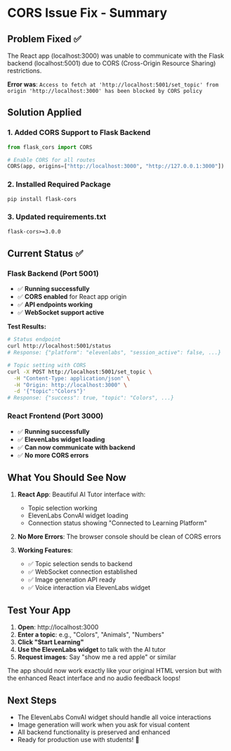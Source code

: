 # CORS Issue Fix - Summary

## Problem Fixed ✅
The React app (localhost:3000) was unable to communicate with the Flask backend (localhost:5001) due to CORS (Cross-Origin Resource Sharing) restrictions.

**Error was**: `Access to fetch at 'http://localhost:5001/set_topic' from origin 'http://localhost:3000' has been blocked by CORS policy`

## Solution Applied

### 1. Added CORS Support to Flask Backend
```python
from flask_cors import CORS

# Enable CORS for all routes
CORS(app, origins=["http://localhost:3000", "http://127.0.0.1:3000"])
```

### 2. Installed Required Package
```bash
pip install flask-cors
```

### 3. Updated requirements.txt
```txt
flask-cors>=3.0.0
```

## Current Status ✅

### Flask Backend (Port 5001)
- ✅ **Running successfully**
- ✅ **CORS enabled** for React app origin
- ✅ **API endpoints working**
- ✅ **WebSocket support active**

**Test Results:**
```bash
# Status endpoint
curl http://localhost:5001/status
# Response: {"platform": "elevenlabs", "session_active": false, ...}

# Topic setting with CORS
curl -X POST http://localhost:5001/set_topic \
  -H "Content-Type: application/json" \
  -H "Origin: http://localhost:3000" \
  -d '{"topic":"Colors"}'
# Response: {"success": true, "topic": "Colors", ...}
```

### React Frontend (Port 3000)
- ✅ **Running successfully**
- ✅ **ElevenLabs widget loading**
- ✅ **Can now communicate with backend**
- ✅ **No more CORS errors**

## What You Should See Now

1. **React App**: Beautiful AI Tutor interface with:
   - Topic selection working
   - ElevenLabs ConvAI widget loading
   - Connection status showing "Connected to Learning Platform"

2. **No More Errors**: The browser console should be clean of CORS errors

3. **Working Features**:
   - ✅ Topic selection sends to backend
   - ✅ WebSocket connection established
   - ✅ Image generation API ready
   - ✅ Voice interaction via ElevenLabs widget

## Test Your App

1. **Open**: http://localhost:3000
2. **Enter a topic**: e.g., "Colors", "Animals", "Numbers"
3. **Click "Start Learning"**
4. **Use the ElevenLabs widget** to talk with the AI tutor
5. **Request images**: Say "show me a red apple" or similar

The app should now work exactly like your original HTML version but with the enhanced React interface and no audio feedback loops!

## Next Steps

- The ElevenLabs ConvAI widget should handle all voice interactions
- Image generation will work when you ask for visual content
- All backend functionality is preserved and enhanced
- Ready for production use with students! 🎉
